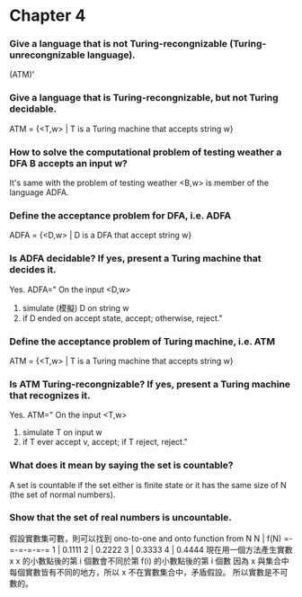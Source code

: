 Chapter 4
===
### Give a language that is not Turing-recongnizable (Turing-unrecongnizable language).
(ATM)'

### Give a language that is Turing-recongnizable, but not Turing decidable.
ATM = {<T,w> | T is a Turing machine that accepts string w}

### How to solve the computational problem of testing weather a DFA B accepts an input w?
It's same with the problem of testing weather <B,w> is member of the language ADFA.

### Define the acceptance problem for DFA, i.e. ADFA
ADFA = {<D,w> | D is a DFA that accept string w}

### Is ADFA decidable? If yes, present a Turing machine that decides it.
Yes.
ADFA="
On the input <D,w>
1. simulate (模擬) D on string w
2. if D ended on accept state, accept; otherwise, reject."

### Define the acceptance problem of Turing machine, i.e. ATM
ATM = {<T,w> | T is a Turing machine that accepts string w}

### Is ATM Turing-recongnizable? If yes, present a Turing machine that recognizes it.
Yes.
ATM="
On the input <T,w>
1. simulate T on input w
2. if T ever accept v, accept; if T reject, reject."

### What does it mean by saying the set is countable?
A set is countable if the set either is finite state or it has the same size of N (the set of normal numbers).

### Show that the set of real numbers is uncountable.
假設實數集可數，則可以找到 ono-to-one and onto function from N
N | f(N)
=-=-=-=-=-=
1 | 0.1111
2 | 0.2222
3 | 0.3333
4 | 0.4444
現在用一個方法產生實數 x
x 的小數點後的第 i 個數會不同於第 f(i) 的小數點後的第 i 個數
因為 x 與集合中每個實數皆有不同的地方，所以 x 不在實數集合中，矛盾假設。
所以實數是不可數的。

